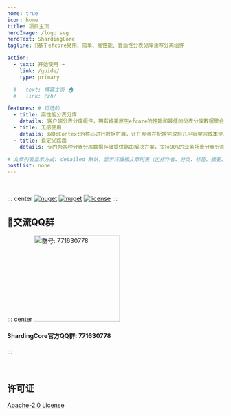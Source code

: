 ```yaml
---
home: true
icon: home
title: 项目主页
heroImage: /logo.svg
heroText: ShardingCore
tagline: 🚀基于efcore易用、简单、高性能、普适性分表分库读写分离组件

action:
  - text: 开始使用 →
    link: /guide/
    type: primary

  # - text: 博客主页 🏠
  #   link: /zh/

features: # 可选的
  - title: 高性能分表分库
    details: 客户端分表分库组件，拥有媲美原生efcore的性能和最佳的分表分库数据聚合解决方案
  - title: 无感使用
    details: 以DbContext为核心进行数据扩展，让开发者在配置完成后几乎零学习成本使用，完美的happy coding
  - title: 自定义路由
    details: 专门为各种分表分库数据存储提供路由解决方案，支持90%的业务场景分表分库规则，提供多个默认分表分库路由

# 文章列表显示方式: detailed 默认，显示详细版文章列表（包括作者、分类、标签、摘要、分页等）| simple => 显示简约版文章列表（仅标题和日期）| none 不显示文章列表
postList: none
---
```



<br/>
<p align="center">

::: center
  <a href="https://www.nuget.org/packages/ShardingCore" target="_blank"><img src="https://img.shields.io/nuget/v/ShardingCore.svg?style=flat-square" alt="nuget" class="no-zoom"></a>
  <a href="https://www.nuget.org/stats/packages/ShardingCore?groupby=Version" target="_blank"><img src="https://img.shields.io/nuget/dt/ShardingCore.svg?style=flat-square" alt="nuget" class="no-zoom"></a>
  <a href="https://github.com/xuejmnet/sharding-core/blob/main/LICENSE" target="_blank"><img src="https://img.shields.io/badge/license-Apache 2-blue" alt="license" class="no-zoom"></a>
:::
</p>


## 🔔交流QQ群
::: center
<img src="https://cdn.jsdelivr.net/gh/xugaoyi/image_store@master/blog/QQ20210730-002949@2x.57m20hgqvog0.png" alt="群号: 771630778" class="no-zoom" style="width:200px;">

#### ShardingCore官方QQ群: 771630778
:::


<br/>

## 许可证
[Apache-2.0 License](https://github.com/xuejmnet/sharding-core/blob/main/LICENSE)
